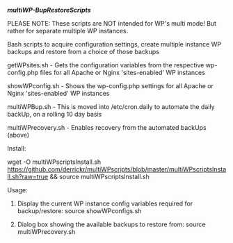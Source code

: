 **_multiWP-BupRestoreScripts_**

PLEASE NOTE: These scripts are NOT intended for WP's multi mode! But rather for separate multiple WP instances.

Bash scripts to acquire configuration settings, create multiple instance WP backups and restore from a choice of those backups

getWPsites.sh - Gets the configuration variables from the respective wp-config.php files for all Apache or Nginx 'sites-enabled' WP instances

showWPconfig.sh - Shows the wp-config.php settings for all Apache or Nginx 'sites-enabled' WP instances

multiWPBup.sh - This is moved into /etc/cron.daily to automate the daily backUp, on a rolling 10 day basis

multiWPrecovery.sh - Enables recovery from the automated backUps (above)



Install:

wget -O multiWPscriptsInstall.sh https://github.com/derrickr/multiWPscripts/blob/master/multiWPscriptsInstall.sh?raw=true && source multiWPscriptsInstall.sh


Usage:

1. Display the current WP instance config variables required for backup/restore:
   source showWPconfigs.sh

2. Dialog box showing the available backups to restore from:
   source multiWPrecovery.sh
